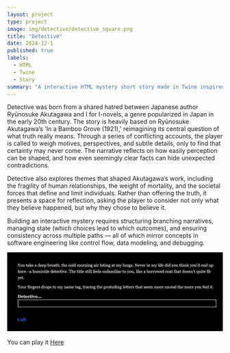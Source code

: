 ```yaml
---
layout: project
type: project
image: img/detective/detective_square.png
title: "Detective"
date: 2024-12-1
published: true
labels:
  - HTML
  - Twine
  - Story
summary: "A interactive HTML mystery short story made in Twine inspired from Ryūnosuke Akutagawa’s 'In a Bamboo Grove (1921)'."
---
```


Detective was born from a shared hatred between Japanese author Ryūnosuke Akutagawa and I for I-novels, a genre popularized in Japan in the early 20th century. The story is heavily based on Ryūnosuke Akutagawa’s 'In a Bamboo Grove (1921),' reimagining its central question of what truth really means. Through a series of conflicting accounts, the player is called to weigh motives, perspectives, and subtle details, only to find that certainty may never come. The narrative reflects on how easily perception can be shaped, and how even seemingly clear facts can hide unexpected contradictions.

Detective also explores themes that shaped Akutagawa’s work, including the fragility of human relationships, the weight of mortality, and the societal forces that define and limit individuals. Rather than offering the truth, it presents a space for reflection, asking the player to consider not only what they believe happened, but why they chose to believe it.

Building an interactive mystery requires structuring branching narratives, managing state (which choices lead to which outcomes), and ensuring consistency across multiple paths — all of which mirror concepts in software engineering like control flow, data modeling, and debugging.

<div class="text-center p-4">
  <img width="1000px" src="../img/detective/detective_front.png" class="img-thumbnail" >
</div>

You can play it [Here](https://justinl4.itch.io/detective)
